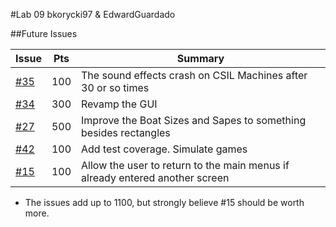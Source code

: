 #Lab 09 bkorycki97 & EdwardGuardado

##Future Issues

| Issue | Pts | Summary |
|-------|-----|---------|
|  [#35](https://github.com/UCSB-CS56-Projects/cs56-games-battleship/issues/35)  | 100 | The sound effects crash on CSIL Machines after 30 or so times |
|  [#34](https://github.com/UCSB-CS56-Projects/cs56-games-battleship/issues/34)  | 300 | Revamp the GUI |
|  [#27](https://github.com/UCSB-CS56-Projects/cs56-games-battleship/issues/27)  | 500 | Improve the Boat Sizes and Sapes to something besides rectangles   |
|  [#42](https://github.com/UCSB-CS56-Projects/cs56-games-battleship/issues/42)  | 100 | Add test coverage. Simulate games   |
|  [#15](https://github.com/UCSB-CS56-Projects/cs56-games-battleship/issues/15)  | 100 | Allow the user to return to the main menus if already entered another screen |

* The issues add up to 1100, but strongly believe #15 should be worth more.
